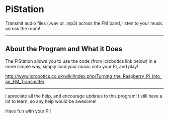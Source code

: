 # PiStation
Transmit audio files (.wav or .mp3) across the FM band, listen to your music across the room!

--------------
About the Program and What it Does
--------------

The PiStation allows you to use the code (from icrobotics link below) in a more simple way, simply load your music
onto your Pi, and play!

http://www.icrobotics.co.uk/wiki/index.php/Turning_the_Raspberry_Pi_Into_an_FM_Transmitter

--------------

I apreciate all the help, and encourage updates to this program!  I still have a lot to learn, so any help would be awesome!

Have fun with your Pi!
